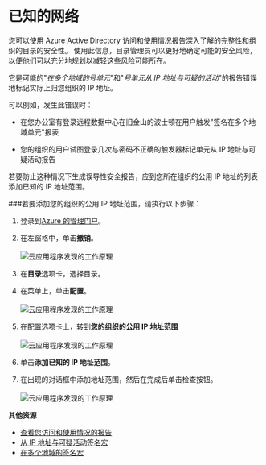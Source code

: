 <properties 
    pageTitle="已知的网络 |Microsoft Azure" 
    description="通过将已知的网络配置，可避免必须拥有由您的组织在多个地域的号单元和从利用可疑活动报告 IP 地址号单元中包含的 IP 地址。" 
    services="active-directory" 
    documentationCenter="" 
    authors="markusvi" 
    manager="femila"  
    editor=""/>

<tags 
    ms.service="active-directory" 
    ms.workload="identity" 
    ms.tgt_pltfrm="na" 
    ms.devlang="na" 
    ms.topic="article" 
    ms.date="10/10/2016" 
    ms.author="markvi"/>

# <a name="known-networks"></a>已知的网络


您可以使用 Azure Active Directory 访问和使用情况报告深入了解的完整性和组织的目录的安全性。 使用此信息，目录管理员可以更好地确定可能的安全风险，以便他们可以充分地规划以减轻这些风险可能所在。

它是可能的"*在多个地域的号单元*"和"*号单元从 IP 地址与可疑的活动*"的报告错误地标记实际上归您组织的 IP 地址。 

可以例如，发生此错误时︰ 

- 在您办公室有登录远程数据中心在旧金山的波士顿在用户触发"签名在多个地域单元"报表 

- 您的组织的用户试图登录几次与密码不正确的触发器标记单元从 IP 地址与可疑活动报告 

若要防止这种情况下生成误导性安全报告，应到您所在组织的公用 IP 地址的列表添加已知的 IP 地址范围。    


###<a name="to-add-your-organizations-public-ip-address-ranges-perform-the-following-steps"></a>若要添加您的组织的公用 IP 地址范围，请执行以下步骤︰ 

1.  登录到[Azure 的管理门户](https://manage.windowsazure.com)。

2.  在左窗格中，单击**撤销**。 <br><br>![云应用程序发现的工作原理](./media/active-directory-known-networks/known-netwoks-01.png)

3.  在**目录**选项卡，选择目录。

4.  在菜单上，单击**配置**。 <br><br>![云应用程序发现的工作原理](./media/active-directory-known-networks/known-netwoks-02.png)

5.  在配置选项卡上，转到**您的组织的公用 IP 地址范围** <br><br>![云应用程序发现的工作原理](./media/active-directory-known-networks/known-netwoks-03.png)

6.  单击**添加已知的 IP 地址范围**。

7.  在出现的对话框中添加地址范围，然后在完成后单击检查按钮。 <br><br>![云应用程序发现的工作原理](./media/active-directory-known-networks/known-netwoks-04.png)


**其他资源**


* [查看您访问和使用情况的报告](active-directory-view-access-usage-reports.md)
* [从 IP 地址与可疑活动签名宏](active-directory-reporting-sign-ins-from-ip-addresses-with-suspicious-activity.md)
* [在多个地域的签名宏](active-directory-reporting-sign-ins-from-multiple-geographies.md)


